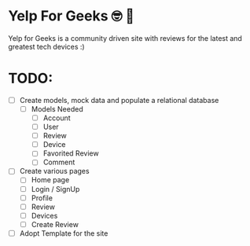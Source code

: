 # Yelp For Geeks :nerd_face: :space_invader:
Yelp for Geeks is a community driven site with reviews for the latest and greatest tech devices :)


# TODO:


- [ ] Create models, mock data and populate a relational database  
    - [ ] Models Needed
        - [ ] Account
        - [ ] User
        - [ ] Review
        - [ ] Device
        - [ ] Favorited Review
        - [ ] Comment 
- [ ] Create various pages 
    - [ ] Home page 
    - [ ] Login / SignUp 
    - [ ] Profile 
    - [ ] Review
    - [ ] Devices
    - [ ] Create Review
- [ ] Adopt Template for the site
